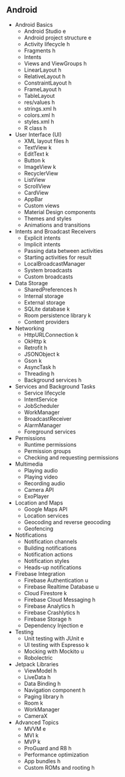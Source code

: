## Android
- Android Basics
  - Android Studio e
  - Android project structure e
  - Activity lifecycle h
  - Fragments h
  - Intents 
  - Views and ViewGroups h
  - LinearLayout h
  - RelativeLayout h
  - ConstraintLayout h
  - FrameLayout h
  - TableLayout 
  - res/values h
  - strings.xml h
  - colors.xml h
  - styles.xml h
  - R class h
- User Interface (UI)
  - XML layout files h
  - TextView k
  - EditText k
  - Button k
  - ImageView k
  - RecyclerView 
  - ListView 
  - ScrollView 
  - CardView 
  - AppBar 
  - Custom views 
  - Material Design components 
  - Themes and styles 
  - Animations and transitions 
- Intents and Broadcast Receivers
  - Explicit intents 
  - Implicit intents 
  - Passing data between activities 
  - Starting activities for result 
  - LocalBroadcastManager 
  - System broadcasts 
  - Custom broadcasts 
- Data Storage
  - SharedPreferences h
  - Internal storage 
  - External storage 
  - SQLite database k
  - Room persistence library k
  - Content providers 
- Networking
  - HttpURLConnection k
  - OkHttp k
  - Retrofit h
  - JSONObject k
  - Gson k
  - AsyncTask h
  - Threading h
  - Background services h
- Services and Background Tasks
  - Service lifecycle 
  - IntentService 
  - JobScheduler 
  - WorkManager 
  - BroadcastReceiver 
  - AlarmManager 
  - Foreground services 
- Permissions
  - Runtime permissions 
  - Permission groups 
  - Checking and requesting permissions 
- Multimedia
  - Playing audio 
  - Playing video 
  - Recording audio 
  - Camera API 
  - ExoPlayer 
- Location and Maps
  - Google Maps API 
  - Location services 
  - Geocoding and reverse geocoding 
  - Geofencing 
- Notifications
  - Notification channels 
  - Building notifications 
  - Notification actions 
  - Notification styles 
  - Heads-up notifications 
- Firebase Integration
  - Firebase Authentication u
  - Firebase Realtime Database u
  - Cloud Firestore k
  - Firebase Cloud Messaging h
  - Firebase Analytics h
  - Firebase Crashlytics h
  - Firebase Storage h
  - Dependency Injection e
- Testing
  - Unit testing with JUnit e
  - UI testing with Espresso k
  - Mocking with Mockito u
  - Robolectric 
- Jetpack Libraries
  - ViewModel h
  - LiveData h
  - Data Binding h
  - Navigation component h
  - Paging library h
  - Room k
  - WorkManager 
  - CameraX 
- Advanced Topics
  - MVVM e
  - MVI k
  - MVP k
  - ProGuard and R8 h
  - Performance optimization 
  - App bundles h
  - Custom ROMs and rooting h